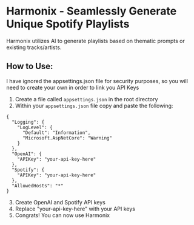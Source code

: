 # Harmonix - Seamlessly Generate Unique Spotify Playlists
Harmonix utilizes AI to generate playlists based on thematic prompts or existing tracks/artists.

## How to Use:
I have ignored the appsettings.json file for security purposes, so you will need to create your own in order to link you API Keys

 1. Create a file called `appsettings.json` in the root directory
 2. Within your `appsettings.json` file copy and paste the following:
```
{
  "Logging": {
    "LogLevel": {
      "Default": "Information",
      "Microsoft.AspNetCore": "Warning"
    }
  },
  "OpenAI": {
    "APIKey": "your-api-key-here"
  },
  "Spotify": {
    "APIKey": "your-api-key-here"
  },
  "AllowedHosts": "*"
}
```
 3. Create OpenAI and Spotify API keys
 4. Replace "your-api-key-here" with your API keys
 5. Congrats! You can now use Harmonix
